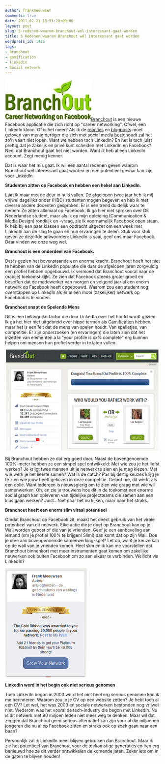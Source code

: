 ```yaml
---
author: frankmeeuwsen
comments: true
date: 2011-02-21 15:53:28+00:00
layout: post
slug: 5-redenen-waarom-branchout-wel-interessant-gaat-worden
title: 5 Redenen waarom Branchout wél interessant gaat worden
wordpress_id: 1436
tags:
- branchout
- gamification
- linkedin
- Social network
---
```


![](../images/uploadimages/280-135-ffffff-1-L2ltYWdlcy91cGxvYWRzL2JyYW5jaG91dC5qcGc-1.jpg)[Branchout](http://branchout.com/) is een nieuwe Facebook applicatie die zich richt op "career networking". Ofwel, een LinkedIn kloon. Of is het meer? Als ik de [reacties](http://thenextweb.com/socialmedia/2011/01/09/with-facebook-at-its-roots-branchout-could-outgrow-linkedin/) en [blogposts](http://www.marketingfacts.nl/berichten/20110113_facebook_bindt_serieus_de_strijd_aan_met_linkedin_branchout/) moet geloven van menig dertiger die zich met social media bezighoudt zal het zo'n vaart niet lopen. Want we hebben toch LinkedIn? En het is toch juist prettig dat je zakelijk en privé kunt scheiden met LinkedIn en Facebook? Nee, dat Branchout gaat het niet worden. Want _ík_ heb al een LinkedIn account. Zegt menig kenner.

Dat is waar het mis gaat. Ik wil een aantal redenen geven waarom Branchout wél interessant gaat worden en een potentieel gevaar kan zijn voor LinkedIn.

<!-- more -->

**Studenten zitten op Facebook en hebben een hekel aan LinkedIn.**

Laat ik maar met de deur in huis vallen. De afgelopen twee jaar heb ik mij vrijwel dagelijks onder (HBO) studenten mogen begeven en heb ik met diverse andere docenten gesproken. Er is één trend duidelijk waar te nemen: Ze zitten allemaal op Facebook. Ik ga hier niet spreken over DE Nederlandse student, maar als ik op mijn opleiding (Communication & Media Design) rondkijk en -vraag, zie ik voornamelijk Facebook open staan. Ik heb bij een paar klassen een opdracht uitgezet om een week met LinkedIn aan de slag te gaan en hun ervaringen te delen. Stuk voor stuk geven ze dezelfde antwoorden: LinkedIn is saai, geef ons maar Facebook. Daar vinden we onze weg wel.

**Branchout is een onderdeel van Facebook.**

Dat is gezien het bovenstaande een enorme kracht. Branchout hoeft het niet te hebben van de LinkedIn populatie die daar de afgelopen jaren zorgvuldig een profiel hebben opgebouwd. Ik vermoed dat Branchout vooral naar de (nabije) toekomst kijkt. Ze zien dat Facebook steeds groter groeit en beseffen dat de medewerker van morgen en volgend jaar al een enorm netwerk op Facebook heeft opgebouwd. Waarom zou een student nog overstappen op LinkedIn als er al een mooi (zakelijker) netwerk op Facebook is te vinden.

**Branchout snapt de Spelende Mens**

Dit is een belangrijke factor die door LinkedIn over het hoofd wordt gezien. Ik ga het hier niet uitgebreid over hippe termen als [Gamification](http://en.wikipedia.org/wiki/Gamification) hebben, maar het is een feit dat de mens van spelen houdt. Van spelletjes, van competitie. Er zijn onderzoeken (en ervaringen) die laten zien dat het inzetten van elementen a la "your profile is xx% complete" erg kunnen helpen om mensen hun profiel verder in te laten vullen.

![](../images/uploadimages/branchout2-e1298303479324.png)

Bij Branchout hebben ze dat erg goed door. Naast de bovengenoemde 100%-meter hebben ze een simpel spel ontwikkeld: Met wie zou je het liefst werken? Je krijgt twee mensen uit je netwerk te zien en je mag kiezen. Met wie werk je het liefste samen? Wat is de catch? Pas bij dertig keuzes krijg je te zien wie jouw heeft gekozen in deze competitie. Geloof me, dit werkt als een dolle. Want iedereen is nieuwsgierig om te zien wie graag met wie wil samenwerken. Oh, en zie je trouwens hoe dit in de toekomst een enorme social graph kan opleveren van tijdelijke projectteams die samen aan een klus gaan werken? Juist...Niet naar het nu kijken, maar naar het straks.

**Branchout heeft een enorm slim viraal potentieel**

Omdat Branchout op Facebook zit, maakt het direct gebruik van het virale potentieel van dit netwerk. Elke actie die je doet op Branchout kan op je Wall worden gepost of die van je vrienden. Geef je een aanbeveling aan iemand (om je profiel 100% te krijgen! Slim!) dan komt dat op zijn Wall. Doe je mee aan bovengenoemde samenwerking-spel? Let op, want je keuze kan op de wall van je vrienden komen. Heel slim en ik kan me voorstellen dat Branchout binnenkort met meer instrumenten gaat komen om zakelijke netwerken ook buiten Facebook om zo aan elkaar te verbinden. Wellicht via LinkedIn?

![](../images/uploadimages/badgebranchout.png)

**LinkedIn werd in het begin ook niet serieus genomen**

Toen LinkedIn begon in 2003 werd het niet heel erg serieus genomen kan ik me herinneren. Waarom zou je je CV op een website zetten? Je hebt toch al een CV? Let wel, het was 2003 en sociale netwerken bestonden nog vrijwel niet. Wederom was het vooral de tech-industry die begon met LinkedIn. Nu is dit netwerk met 90 miljoen leden niet meer weg te denken. Maar wil dat zeggen dat Branchout geen serieus alternatief kan zijn voor al die miljoenen jongeren die nu al op Facebook zitten en straks ook op zoek gaan naar een baan?

Persoonlijk zal ik LinkedIn meer blijven gebruiken dan Branchout. Maar ik zie het potentieel van Branchout voor de toekomstige generaties en ben erg benieuwd hoe ze dit verder ontwikkelen de komende jaren. Zeker iets om in de gaten te blijven houden!
